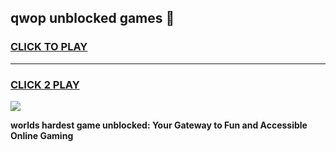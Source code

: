 
## qwop unblocked games 👋
<h3>
<a href="https://premium.freeplayer.one?title=qwop_unblocked_games&ref=13F">CLICK TO PLAY</a></h3>
<hr>

<h3>
<a href="https://premium.freeplayer.one?title=qwop_unblocked_games&ref=13F">CLICK 2 PLAY</a>
  
</h3>

<a href="https://premium.freeplayer.one?title=qwop_unblocked_games&ref=12F/"><img src="https://clearcache.store/games.png"></a>


**worlds hardest game unblocked: Your Gateway to Fun and Accessible Online Gaming**

